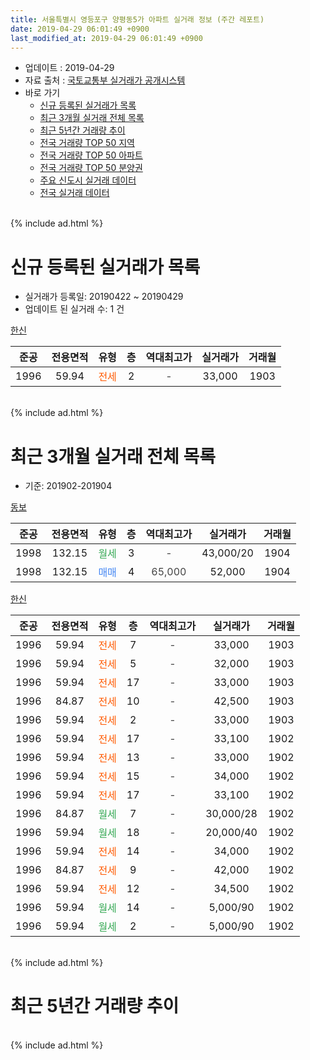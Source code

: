 ```yaml
---
title: 서울특별시 영등포구 양평동5가 아파트 실거래 정보 (주간 레포트)
date: 2019-04-29 06:01:49 +0900
last_modified_at: 2019-04-29 06:01:49 +0900
---
```


* 업데이트 : 2019-04-29
* 자료 출처 : [국토교통부 실거래가 공개시스템](http://rt.molit.go.kr)
* 바로 가기
    * [신규 등록된 실거래가 목록](#신규-등록된-실거래가-목록)
    * [최근 3개월 실거래 전체 목록](#최근-3개월-실거래-전체-목록)
    * [최근 5년간 거래량 추이](#최근-5년간-거래량-추이)
    * [전국 거래량 TOP 50 지역](https://inasie.github.io/apt-trade-info/최근-3개월-전국에서-가장-거래가-많이-발생한-지역)
    * [전국 거래량 TOP 50 아파트](https://inasie.github.io/apt-trade-info/최근-3개월-전국에서-가장-거래가-많이-발생한-아파트)
    * [전국 거래량 TOP 50 분양권](https://inasie.github.io/apt-trade-info/최근-3개월-전국에서-가장-거래가-많이-발생한-분양권)
    * [주요 신도시 실거래 데이터](https://inasie.github.io/apt-trade-info/주요-신도시)
    * [전국 실거래 데이터](https://inasie.github.io/apt-trade-info/전국)
<br>
{% include ad.html %}
<br>

# 신규 등록된 실거래가 목록
* 실거래가 등록일: 20190422 ~ 20190429
* 업데이트 된 실거래 수: 1 건


[한신](https://search.naver.com/search.naver?query=%EC%84%9C%EC%9A%B8%ED%8A%B9%EB%B3%84%EC%8B%9C+%EC%98%81%EB%93%B1%ED%8F%AC%EA%B5%AC+%EC%96%91%ED%8F%89%EB%8F%995%EA%B0%80+%ED%95%9C%EC%8B%A0)

|준공|전용면적|유형|층|역대최고가|실거래가|거래월|
|:---:|:---:|:---:|:---:|:---:|:---:|:---:|
|1996|59.94|<span style="color:#ff5a00">전세</span>|2|<span style="color:#444444">-</span>|33,000|1903|


<br>
{% include ad.html %}
<br>

# 최근 3개월 실거래 전체 목록
* 기준: 201902-201904


[동보](https://search.naver.com/search.naver?query=%EC%84%9C%EC%9A%B8%ED%8A%B9%EB%B3%84%EC%8B%9C+%EC%98%81%EB%93%B1%ED%8F%AC%EA%B5%AC+%EC%96%91%ED%8F%89%EB%8F%995%EA%B0%80+%EB%8F%99%EB%B3%B4)

|준공|전용면적|유형|층|역대최고가|실거래가|거래월|
|:---:|:---:|:---:|:---:|:---:|:---:|:---:|
|1998|132.15|<span style="color:#34a853">월세</span>|3|<span style="color:#444444">-</span>|43,000/20|1904|
|1998|132.15|<span style="color:#4285f3">매매</span>|4|<span style="color:#444444">65,000</span>|52,000|1904|

[한신](https://search.naver.com/search.naver?query=%EC%84%9C%EC%9A%B8%ED%8A%B9%EB%B3%84%EC%8B%9C+%EC%98%81%EB%93%B1%ED%8F%AC%EA%B5%AC+%EC%96%91%ED%8F%89%EB%8F%995%EA%B0%80+%ED%95%9C%EC%8B%A0)

|준공|전용면적|유형|층|역대최고가|실거래가|거래월|
|:---:|:---:|:---:|:---:|:---:|:---:|:---:|
|1996|59.94|<span style="color:#ff5a00">전세</span>|7|<span style="color:#444444">-</span>|33,000|1903|
|1996|59.94|<span style="color:#ff5a00">전세</span>|5|<span style="color:#444444">-</span>|32,000|1903|
|1996|59.94|<span style="color:#ff5a00">전세</span>|17|<span style="color:#444444">-</span>|33,000|1903|
|1996|84.87|<span style="color:#ff5a00">전세</span>|10|<span style="color:#444444">-</span>|42,500|1903|
|1996|59.94|<span style="color:#ff5a00">전세</span>|2|<span style="color:#444444">-</span>|33,000|1903|
|1996|59.94|<span style="color:#ff5a00">전세</span>|17|<span style="color:#444444">-</span>|33,100|1902|
|1996|59.94|<span style="color:#ff5a00">전세</span>|13|<span style="color:#444444">-</span>|33,000|1902|
|1996|59.94|<span style="color:#ff5a00">전세</span>|15|<span style="color:#444444">-</span>|34,000|1902|
|1996|59.94|<span style="color:#ff5a00">전세</span>|17|<span style="color:#444444">-</span>|33,100|1902|
|1996|84.87|<span style="color:#34a853">월세</span>|7|<span style="color:#444444">-</span>|30,000/28|1902|
|1996|59.94|<span style="color:#34a853">월세</span>|18|<span style="color:#444444">-</span>|20,000/40|1902|
|1996|59.94|<span style="color:#ff5a00">전세</span>|14|<span style="color:#444444">-</span>|34,000|1902|
|1996|84.87|<span style="color:#ff5a00">전세</span>|9|<span style="color:#444444">-</span>|42,000|1902|
|1996|59.94|<span style="color:#ff5a00">전세</span>|12|<span style="color:#444444">-</span>|34,500|1902|
|1996|59.94|<span style="color:#34a853">월세</span>|14|<span style="color:#444444">-</span>|5,000/90|1902|
|1996|59.94|<span style="color:#34a853">월세</span>|2|<span style="color:#444444">-</span>|5,000/90|1902|


<br>
{% include ad.html %}
<br>

# 최근 5년간 거래량 추이


<div style="width:100%;">
    <canvas id="deal_progress" height="200"></canvas>
</div>

<script>
new Chart(document.getElementById("deal_progress"), {
    type: 'line',
    data: {
        labels: ['201404','201405','201406','201407','201408','201409','201410','201411','201412','201501','201502','201503','201504','201505','201506','201507','201508','201509','201510','201511','201512','201601','201602','201603','201604','201605','201606','201607','201608','201609','201610','201611','201612','201701','201702','201703','201704','201705','201706','201707','201708','201709','201710','201711','201712','201801','201802','201803','201804','201805','201806','201807','201808','201809','201810','201811','201812','201901','201902','201903','201904'],
        datasets: [{
            label: '매매',
            pointRadius: 1,
            data: [11, 6, 5, 2, 7, 6, 11, 12, 5, 20, 11, 21, 15, 13, 11, 20, 15, 12, 7, 10, 1, 6, 4, 5, 16, 14, 14, 12, 15, 8, 12, 6, 3, 4, 7, 16, 6, 13, 12, 22, 5, 8, 5, 6, 5, 10, 9, 8, 9, 4, 10, 10, 18, 0, 2, 0, 0, 1, 0, 0, 1],
            borderColor: "rgba(255, 201, 14, 1)",
            backgroundColor: "rgba(255, 201, 14, 0.5)",
            fill: false,
            lineTension: 0
        },{
            label: '전월세',
            pointRadius: 1,
            data: [12, 18, 9, 10, 12, 13, 12, 10, 23, 14, 8, 14, 13, 10, 8, 11, 18, 16, 18, 8, 13, 8, 6, 10, 12, 14, 10, 14, 18, 11, 15, 14, 15, 17, 7, 14, 10, 12, 8, 15, 17, 13, 12, 4, 7, 17, 8, 14, 11, 16, 13, 10, 10, 2, 8, 17, 14, 10, 11, 5, 1],
            borderColor: "rgba(0, 141, 185, 1)",
            backgroundColor: "rgba(0, 141, 185, 0.5)",
            fill: false,
            lineTension: 0
        }
        ]
    },
    options: {
        responsive: true,
        title: {
            display: false
        },
        tooltips: {
            mode: 'index',
            intersect: false
        },
        hover: {
            mode: 'nearest',
            intersect: true
        },
        scales: {
            xAxes: [{
                display: true,
                scaleLabel: {
                    display: true,
                    labelString: '년/월'
                }
            }],
            yAxes: [{
                display: true,
                ticks: {
                    suggestedMin: 0,
                },
                scaleLabel: {
                    display: true,
                    labelString: '실거래 수'
                }
            }]
        }
    }
});

</script>


<br>
{% include ad.html %}
<br>

